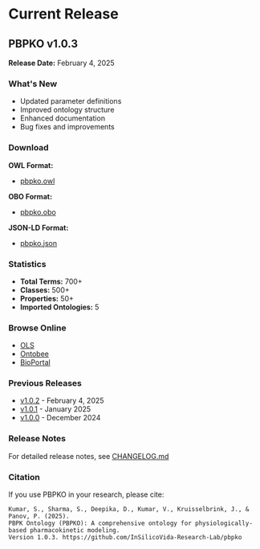 # Current Release

## PBPKO v1.0.3

**Release Date:** February 4, 2025

### What's New

- Updated parameter definitions
- Improved ontology structure
- Enhanced documentation
- Bug fixes and improvements

### Download

**OWL Format:**
- [pbpko.owl](https://github.com/InSilicoVida-Research-Lab/pbpko/releases/download/v1.0.3/pbpko.owl)

**OBO Format:**
- [pbpko.obo](https://github.com/InSilicoVida-Research-Lab/pbpko/releases/download/v1.0.3/pbpko.obo)

**JSON-LD Format:**
- [pbpko.json](https://github.com/InSilicoVida-Research-Lab/pbpko/releases/download/v1.0.3/pbpko.json)

### Statistics

- **Total Terms:** 700+
- **Classes:** 500+
- **Properties:** 50+
- **Imported Ontologies:** 5

### Browse Online

- [OLS](https://www.ebi.ac.uk/ols4/ontologies/pbpko)
- [Ontobee](http://www.ontobee.org/ontology/PBPKO)
- [BioPortal](https://bioportal.bioontology.org/ontologies/PBPKO)

### Previous Releases

- [v1.0.2](releases.md#v102) - February 4, 2025
- [v1.0.1](releases.md#v101) - January 2025
- [v1.0.0](releases.md#v100) - December 2024

### Release Notes

For detailed release notes, see [CHANGELOG.md](https://github.com/InSilicoVida-Research-Lab/pbpko/blob/main/CHANGELOG.md)

### Citation

If you use PBPKO in your research, please cite:

```
Kumar, S., Sharma, S., Deepika, D., Kumar, V., Kruisselbrink, J., & Panov, P. (2025). 
PBPK Ontology (PBPKO): A comprehensive ontology for physiologically-based pharmacokinetic modeling. 
Version 1.0.3. https://github.com/InSilicoVida-Research-Lab/pbpko
```

